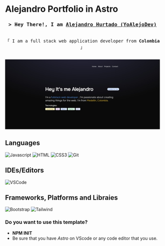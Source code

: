 # Alejandro Portfolio in Astro

<h3 align="center">
        <samp>&gt; Hey There!, I am
                <b><a target="_blank" href="https://www.linkedin.com/in/yoalejodev/">Alejandro Hurtado (YoAlejoDev)</a></b>
        </samp>
</h3>

<p align="center"> 
  <samp>
    <br>
    「 I am a full stack web application developer from <b>Colombia</b> 」
    <br>
    <br>
  </samp>
</p>

![just-the-basics](/public/images/README/ssPage.jpeg)

## Languages

![Javascript](https://img.shields.io/badge/Javascript-F0DB4F?style=for-the-badge&labelColor=black&logo=javascript&logoColor=F0DB4F)
![HTML](https://img.shields.io/badge/HTML5-E34F26?style=for-the-badge&logo=html5&logoColor=white)
![CSS3](https://img.shields.io/badge/CSS3-1572B6?style=for-the-badge&logo=css3&logoColor=white)
![Git](https://img.shields.io/badge/Git-F05032?style=for-the-badge&logo=git&logoColor=white)

## IDEs/Editors

![VSCode](https://img.shields.io/badge/Visual_Studio-0078d7?style=for-the-badge&logo=visual%20studio&logoColor=white)

## Frameworks, Platforms and Libraies

![Bootstrap](https://img.shields.io/badge/Bootstrap-563D7C?style=for-the-badge&logo=bootstrap&logoColor=white)
![Tailwind](https://img.shields.io/badge/Tailwind_CSS-092749?style=for-the-badge&logo=tailwindcss&logoColor=06B6D4&labelColor=000000)

### Do you want to use this template?

 - <b>NPM INIT</b>
 - Be sure that you have *Astro* on VScode or any code editor that you use.
